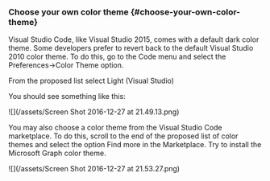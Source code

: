 ### Choose your own color theme {#choose-your-own-color-theme}

Visual Studio Code, like Visual Studio 2015, comes with a default dark color theme. Some developers prefer to revert back to the default Visual Studio 2010 color theme. To do this, go to the Code menu and select the Preferences-&gt;Color Theme option.

From the proposed list select Light \(Visual Studio\)

You should see something like this:

![](/assets/Screen Shot 2016-12-27 at 21.49.13.png)

You may also choose a color theme from the Visual Studio Code marketplace. To do this, scroll to the end of the proposed list of color themes and select the option Find more in the Marketplace. Try to install the Microsoft Graph color theme.

![](/assets/Screen Shot 2016-12-27 at 21.53.27.png)

